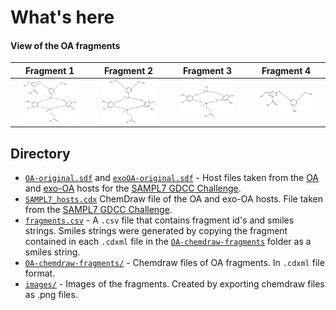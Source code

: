 # What's here

#### View of the OA fragments
| Fragment 1 | Fragment 2 | Fragment 3 | Fragment 4 |
| :-----------: | :------------: | :------------: | :------------: |
| <img src="./images/OA-fragment-1.png" width=75% height=75%>    |   <img src="./images/OA-fragment-2.png" width=75% height=75%>   |    <img src="./images/OA-fragment-3.png" width=75% height=75%>    |   <img src="./images/OA-fragment-4.png" width=75% height=75%> |


## Directory
- [`OA-original.sdf`](OA-original.sdf) and [`exoOA-original.sdf`](exoOA-original.sdf) - Host files taken from the [OA](https://github.com/samplchallenges/SAMPL7/blob/master/host_guest/GDCC_and_guests/host_files/OA.sdf) and [exo-OA](https://github.com/samplchallenges/SAMPL7/blob/master/host_guest/GDCC_and_guests/host_files/exoOA.sdf) hosts for the [SAMPL7 GDCC Challenge](https://github.com/samplchallenges/SAMPL7/tree/master/host_guest/GDCC_and_guests/host_files).
- [`SAMPL7_hosts.cdx`](SAMPL7_hosts.cdx) ChemDraw file of the OA and exo-OA hosts. File taken from the [SAMPL7 GDCC Challenge](https://github.com/samplchallenges/SAMPL7/tree/master/host_guest/GDCC_and_guests/host_files).
- [`fragments.csv`](fragments.csv) - A `.csv` file that contains fragment id's and smiles strings. Smiles strings were generated by copying the fragment contained in each `.cdxml` file in the [`OA-chemdraw-fragments`](OA-chemdraw-fragments/) folder as a smiles string.
- [`OA-chemdraw-fragments/`](OA-chemdraw-fragments/) - Chemdraw files of OA fragments. In `.cdxml` file format.
- [`images/`](images/) - Images of the fragments. Created by exporting chemdraw files as .png files.
